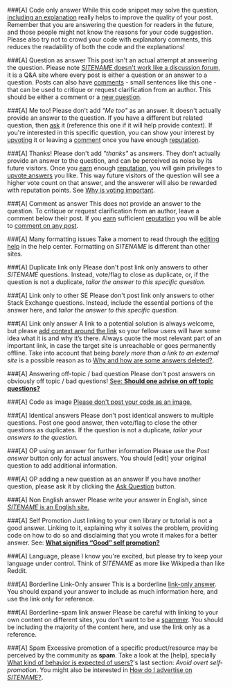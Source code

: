 ###[A] Code only answer
While this code snippet may solve the question, [including an explanation](http://meta.stackexchange.com/questions/114762/explaining-entirely-code-based-answers) really helps to improve the quality of your post. Remember that you are answering the question for readers in the future, and those people might not know the reasons for your code suggestion. Please also try not to crowd your code with explanatory comments, this reduces the readability of both the code and the explanations!

###[A] Question as answer
This post isn't an actual attempt at answering the question. Please note [$SITENAME$ doesn't work like a discussion forum](http://$SITEURL$/about), it is a Q&A site where every post is either a question or an answer to a question. Posts can also have [comments](http://$SITEURL$/help/privileges/comment) - small sentences like this one - that can be used to critique or request clarification from an author. This should be either a comment or a [new question](http://$SITEURL$/questions/ask).

###[A] Me too!
Please don't add *"Me too"* as an answer. It doesn't actually provide an answer to the question. If you have a different but related question, then [ask](http://$SITEURL$/questions/ask) it (reference this one if it will help provide context). If you're interested in this specific question, you can show your interest by [upvoting](http://$SITEURL$/help/privileges/vote-up) it or leaving a [comment](http://$SITEURL$/help/privileges/comment) once you have enough [reputation](http://$SITEURL$/help/whats-reputation).

###[A] Thanks!
Please don't add _"thanks"_ as answers. They don't actually provide an answer to the question, and can be perceived as noise by its future visitors. Once you [earn](http://meta.stackoverflow.com/q/146472) enough [reputation](http://$SITEURL$/help/whats-reputation), you will gain privileges to [upvote answers](http://$SITEURL$/help/privileges/vote-up) you like. This way future visitors of the question will see a higher vote count on that answer, and the answerer will also be rewarded with reputation points. See [Why is voting important](http://$SITEURL$/help/why-vote).

###[A] Comment as answer
This does not provide an answer to the question. To critique or request clarification from an author, leave a comment below their post. If you [earn](http://meta.stackoverflow.com/q/146472/169503) sufficient [reputation](http://$SITEURL$/help/whats-reputation) you will be able to [comment on any post](http://$SITEURL$/help/privileges/comment).

###[A] Many formatting issues
Take a moment to read through the [editing help](http://$SITEURL$/editing-help) in the help center. Formatting on $SITENAME$ is different than other sites.

###[A] Duplicate link only
Please don't post link only answers to other $SITENAME$ questions. Instead, vote/flag to close as duplicate, or, if the question is not a duplicate, *tailor the answer to this specific question.*

###[A] Link only to other SE
Please don't post link only answers to other Stack Exchange questions. Instead, include the essential portions of the answer here, and *tailor the answer to this specific question.*

###[A] Link only answer
A link to a potential solution is always welcome, but please [add context around the link](http://meta.stackoverflow.com/a/8259/169503) so your fellow users will have some idea what it is and why it’s there. Always quote the most relevant part of an important link, in case the target site is unreachable or goes permanently offline. Take into account that being _barely more than a link to an external site_ is a possible reason as to [Why and how are some answers deleted?](http://$SITEURL$/help/deleted-answers).

###[A] Answering off-topic / bad question
Please don't post answers on obviously off topic / bad questions! [See: **Should one advise on off topic questions?**](http://meta.stackoverflow.com/q/276572/1768232)

###[A] Code as image
[Please don't post your code as an image.](http://meta.stackoverflow.com/q/285551/3933332)

###[A] Identical answers
Please don't post identical answers to multiple questions. Post one good answer, then vote/flag to close the other questions as duplicates. If the question is not a duplicate, *tailor your answers to the question.*

###[A] OP using an answer for further information
Please use the *Post answer* button only for actual answers. You should [edit] your original question to add additional information.

###[A] OP adding a new question as an answer
If you have another question, please ask it by clicking the [Ask Question](//$SITEURL$/questions/ask) button.

###[A] Non English answer
Please write your answer in English, since [$SITENAME$ is an English site.](http://meta.stackexchange.com/q/13676)

###[A] Self Promotion
Just linking to your own library or tutorial is not a good answer. Linking to it, explaining why it solves the problem, providing code on how to do so and disclaiming that you wrote it makes for a better answer. See: [**What signifies “Good” self promotion?**](http://meta.stackexchange.com/q/182212/200235)

###[A] Language, please
I know you're excited, but please try to keep your language under control. Think of $SITENAME$ as more like Wikipedia than like Reddit.

###[A] Borderline Link-Only answer
This is a borderline [link-only answer](http://meta.stackexchange.com/q/8231/213671). You should expand your answer to include as much information here, and use the link only for reference.

###[A] Borderline-spam link answer
Please be careful with linking to your own content on different sites, you don't want to be a [spammer](http://$SITEURL$/help/promotion). You should be including the majority of the content here, and use the link only as a reference.

###[A] Spam
Excessive promotion of a specific product/resource may be perceived by the community as **spam**. Take a look at the [help], specially [What kind of behavior is expected of users?](http://$SITEURL$/help/behavior)'s last section: _Avoid overt self-promotion_. You might also be interested in [How do I advertise on $SITENAME$?](http://$SITEURL$/help/advertising).
